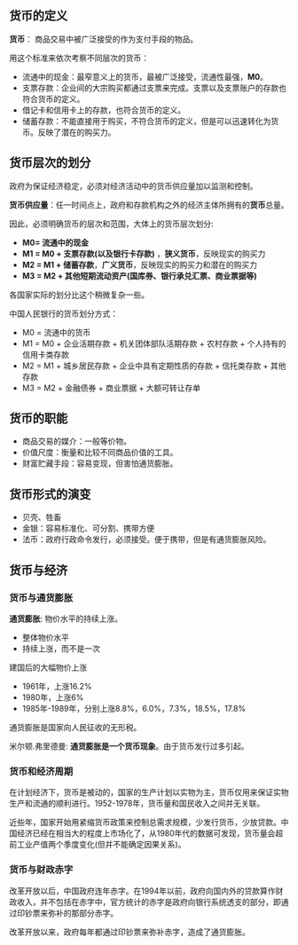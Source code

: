 ## 货币的定义

**货币**： 商品交易中被广泛接受的作为支付手段的物品。

用这个标准来依次考察不同层次的货币：

+ 流通中的现金：最窄意义上的货币，最被广泛接受，流通性最强，**M0**。
+ 支票存款：企业间的大宗购买都通过支票来完成。支票以及支票账户的存款也符合货币的定义。
+ 借记卡和信用卡上的存款，也符合货币的定义。
+ 储蓄存款：不能直接用于购买，不符合货币的定义，但是可以迅速转化为货币。反映了潜在的购买力。

## 货币层次的划分

政府为保证经济稳定，必须对经济活动中的货币供应量加以监测和控制。

**货币供应量**：任一时间点上，政府和存款机构之外的经济主体所拥有的**货币**总量。

因此，必须明确货币的层次和范围，大体上的货币层次划分:

+ **M0= 流通中的现金** 
+ **M1 = M0 + 支票存款(以及银行卡存款)** ，**狭义货币**，反映现实的购买力
+ **M2 = M1 + 储蓄存款**，**广义货币**，反映现实的购买力和潜在的购买力
+ **M3 = M2 + 其他短期流动资产(国库券、银行承兑汇票、商业票据等)**

各国家实际的划分比这个稍微复杂一些。

中国人民银行的货币划分方式：

+ M0 = 流通中的货币
+ M1 = M0 + 企业活期存款 + 机关团体部队活期存款 + 农村存款 + 个人持有的信用卡类存款
+ M2 = M1 + 城乡居民存款 + 企业中具有定期性质的存款 + 信托类存款 + 其他存款
+ M3 = M2 + 金融债券 + 商业票据 + 大额可转让存单

## 货币的职能

+ 商品交易的媒介：一般等价物。
+ 价值尺度：衡量和比较不同商品价值的工具。
+ 财富贮藏手段：容易变现，但害怕通货膨胀。

## 货币形式的演变

+ 贝壳、牲畜
+ 金银：容易标准化、可分割、携带方便
+ 法币：政府行政命令发行，必须接受。便于携带，但是有通货膨胀风险。

## 货币与经济

### 货币与通货膨胀

**通货膨胀**: 物价水平的持续上涨。

+ 整体物价水平
+ 持续上涨，而不是一次

建国后的大幅物价上涨

+ 1961年，上涨16.2%
+ 1980年，上涨6%
+ 1985年-1989年，分别上涨8.8%，6.0%，7.3%，18.5%，17.8%

通货膨胀是国家向人民征收的无形税。

米尔顿.弗里德曼: **通货膨胀是一个货币现象**。由于货币发行过多引起。

### 货币和经济周期

在计划经济下，货币是被动的，国家的生产计划以实物为主，货币仅用来保证实物生产和流通的顺利进行。1952-1978年，货币量和国民收入之间并无关联。

近些年，国家开始用紧缩货币政策来控制总需求规模，少发行货币，少放贷款。中国经济已经在相当大的程度上市场化了，从1980年代的数据可发现，货币量会超前工业产值两个季度变化(但并不能确定因果关系)。

### 货币与财政赤字

改革开放以后，中国政府连年赤字。在1994年以前，政府向国内外的贷款算作财政收入，并不包括在赤字中，官方统计的赤字是政府向银行系统透支的部分，即通过印钞票来弥补的那部分赤字。

改革开放以来，政府每年都通过印钞票来弥补赤字，造成了通货膨胀。



